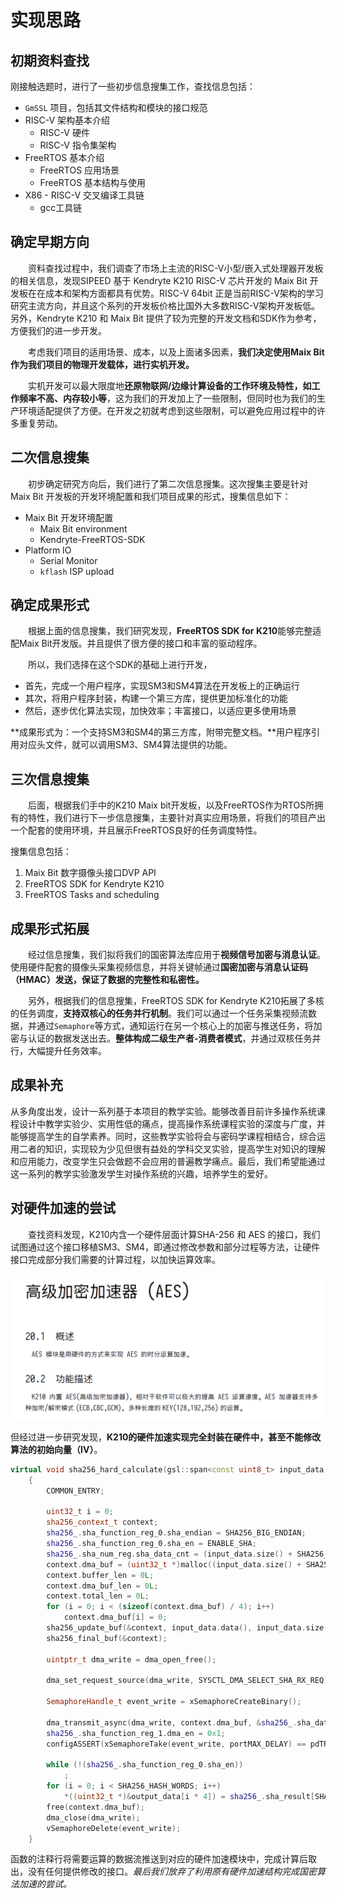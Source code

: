 # 实现思路

## 初期资料查找

刚接触选题时，进行了一些初步信息搜集工作，查找信息包括：

* `GmSSL` 项目，包括其文件结构和模块的接口规范
* RISC-V 架构基本介绍
  * RISC-V 硬件
  * RISC-V 指令集架构
* FreeRTOS 基本介绍
  * FreeRTOS 应用场景
  * FreeRTOS 基本结构与使用
* X86 - RISC-V 交叉编译工具链
  * gcc工具链

## 确定早期方向

&emsp;&emsp;资料查找过程中，我们调查了市场上主流的RISC-V小型/嵌入式处理器开发板的相关信息，发现SIPEED 基于 Kendryte K210 RISC-V 芯片开发的 Maix Bit 开发板在在成本和架构方面都具有优势。RISC-V 64bit 正是当前RISC-V架构的学习研究主流方向，并且这个系列的开发板价格比国外大多数RISC-V架构开发板低。另外，Kendryte K210 和 Maix Bit 提供了较为完整的开发文档和SDK作为参考，方便我们的进一步开发。

&emsp;&emsp;考虑我们项目的适用场景、成本，以及上面诸多因素，**我们决定使用Maix Bit作为我们项目的物理开发载体，进行实机开发。**

&emsp;&emsp;实机开发可以最大限度地**还原物联网/边缘计算设备的工作环境及特性，如工作频率不高、内存较小等**，这为我们的开发加上了一些限制，但同时也为我们的生产环境适配提供了方便。在开发之初就考虑到这些限制，可以避免应用过程中的许多重复劳动。

## 二次信息搜集

&emsp;&emsp;初步确定研究方向后，我们进行了第二次信息搜集。这次搜集主要是针对Maix Bit 开发板的开发环境配置和我们项目成果的形式，搜集信息如下：

* Maix Bit 开发环境配置
  * Maix Bit environment
  * Kendryte-FreeRTOS-SDK
* Platform IO
  * Serial Monitor
  * `kflash` ISP upload

## 确定成果形式

&emsp;&emsp;根据上面的信息搜集，我们研究发现，**FreeRTOS SDK for K210**能够完整适配Maix Bit开发版。并且提供了很方便的接口和丰富的驱动程序。

&emsp;&emsp;所以，我们选择在这个SDK的基础上进行开发，

* 首先，完成一个用户程序，实现SM3和SM4算法在开发板上的正确运行
* 其次，将用户程序封装，构建一个第三方库，提供更加标准化的功能
* 然后，逐步优化算法实现，加快效率；丰富接口，以适应更多使用场景

**成果形式为：一个支持SM3和SM4的第三方库，附带完整文档。**用户程序引用对应头文件，就可以调用SM3、SM4算法提供的功能。

## 三次信息搜集

&emsp;&emsp;后面，根据我们手中的K210 Maix bit开发板，以及FreeRTOS作为RTOS所拥有的特性，我们进行下一步信息搜集，主要针对真实应用场景，将我们的项目产出一个配套的使用环境，并且展示FreeRTOS良好的任务调度特性。

搜集信息包括：

1. Maix Bit 数字摄像头接口DVP API
2. FreeRTOS SDK for Kendryte K210
3. FreeRTOS Tasks and scheduling

## 成果形式拓展

&emsp;&emsp;经过信息搜集，我们拟将我们的国密算法库应用于**视频信号加密与消息认证**。使用硬件配套的摄像头采集视频信息，并将关键帧通过**国密加密与消息认证码（HMAC）**发送，保证了数据的**完整性和私密性。**

&emsp;&emsp;另外，根据我们的信息搜集，FreeRTOS SDK for Kendryte K210拓展了多核的任务调度，**支持双核心的任务并行机制**。我们可以通过一个任务采集视频流数据，并通过`Semaphore`等方式，通知运行在另一个核心上的加密与推送任务，将加密与认证的数据发送出去。**整体构成二级生产者-消费者模式**，并通过双核任务并行，大幅提升任务效率。

## 成果补充

​	从多角度出发，设计一系列基于本项目的教学实验。能够改善目前许多操作系统课程设计中教学实验少、实用性低的痛点，提高操作系统课程实验的深度与广度，并能够提高学生的自学素养。同时，这些教学实验将会与密码学课程相结合，综合运用二者的知识，实现较为少见但很有益处的学科交叉实验，提高学生对知识的理解和应用能力，改变学生只会做题不会应用的普遍教学痛点。最后，我们希望能通过这一系列的教学实验激发学生对操作系统的兴趣，培养学生的爱好。

## 对硬件加速的尝试

&emsp;&emsp;查找资料发现，K210内含一个硬件层面计算SHA-256 和 AES 的接口，我们试图通过这个接口移植SM3、SM4，即通过修改参数和部分过程等方法，让硬件接口完成部分我们需要的计算过程，以加快运算效率。

![AES Document](./pic/AES-doc.png)

但经过进一步研究发现，**K210的硬件加速实现完全封装在硬件中，甚至不能修改算法的初始向量（IV）**。

```c++
virtual void sha256_hard_calculate(gsl::span<const uint8_t> input_data, gsl::span<uint8_t> output_data) override
    {
        COMMON_ENTRY;

        uint32_t i = 0;
        sha256_context_t context;
        sha256_.sha_function_reg_0.sha_endian = SHA256_BIG_ENDIAN;
        sha256_.sha_function_reg_0.sha_en = ENABLE_SHA;
        sha256_.sha_num_reg.sha_data_cnt = (input_data.size() + SHA256_BLOCK_LEN + 8) / SHA256_BLOCK_LEN;
        context.dma_buf = (uint32_t *)malloc((input_data.size() + SHA256_BLOCK_LEN + 8) / SHA256_BLOCK_LEN * 16 * sizeof(uint32_t));
        context.buffer_len = 0L;
        context.dma_buf_len = 0L;
        context.total_len = 0L;
        for (i = 0; i < (sizeof(context.dma_buf) / 4); i++)
            context.dma_buf[i] = 0;
        sha256_update_buf(&context, input_data.data(), input_data.size());
        sha256_final_buf(&context);

        uintptr_t dma_write = dma_open_free();

        dma_set_request_source(dma_write, SYSCTL_DMA_SELECT_SHA_RX_REQ);

        SemaphoreHandle_t event_write = xSemaphoreCreateBinary();

        dma_transmit_async(dma_write, context.dma_buf, &sha256_.sha_data_in1, 1, 0, sizeof(uint32_t), context.dma_buf_len, 16, event_write);	// push to AES hardware device via DMA
        sha256_.sha_function_reg_1.dma_en = 0x1;
        configASSERT(xSemaphoreTake(event_write, portMAX_DELAY) == pdTRUE);

        while (!(sha256_.sha_function_reg_0.sha_en))
            ;
        for (i = 0; i < SHA256_HASH_WORDS; i++)
            *((uint32_t *)&output_data[i * 4]) = sha256_.sha_result[SHA256_HASH_WORDS - i - 1];
        free(context.dma_buf);
        dma_close(dma_write);
        vSemaphoreDelete(event_write);
    }
```

函数的注释行将需要运算的数据流推送到对应的硬件加速模块中，完成计算后取出，没有任何提供修改的接口。*最后我们放弃了利用原有硬件加速结构完成国密算法加速的尝试。*